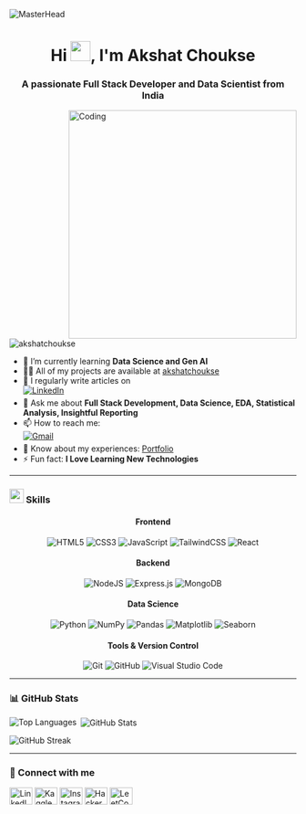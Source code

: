 ![MasterHead](https://qrangers.com/wp-content/uploads/2021/09/Banner-Introduction-to-3D-Animation.png)

<h1 align="center">Hi <img src="https://media.giphy.com/media/hvRJCLFzcasrR4ia7z/giphy.gif" width="35">, I'm Akshat Choukse</h1>
<h3 align="center">A passionate Full Stack Developer and Data Scientist from India</h3>

<img align="right" alt="Coding" width="400" src="https://www.codeias.com/wp-content/uploads/2019/12/mdadain-qdimg-cdda59d626dc8asdasd6397fe45080e6e9c7d027ddasd.gif">

<p align="left">
  <img src="https://komarev.com/ghpvc/?username=akshatchoukse&label=Profile%20views&color=0e75b6&style=flat" alt="akshatchoukse" />
</p>

- 🌱 I’m currently learning **Data Science and Gen AI**
- 👨‍💻 All of my projects are available at [akshatchoukse](https://github.com/akshatchoukse)
- 📝 I regularly write articles on  
  <a href="https://www.linkedin.com/in/akshat-choukse-9033a82a0/">
    <img src="https://img.shields.io/badge/linkedin-%2300acee.svg?color=405DE6&style=for-the-badge&logo=linkedin&logoColor=white" alt="LinkedIn" style="margin-bottom: 5px;"/>
  </a>
- 💬 Ask me about **Full Stack Development, Data Science, EDA, Statistical Analysis, Insightful Reporting**
- 📫 How to reach me:  
  <a href="mailto:choukseakshat@gmail.com">
    <img src="https://img.shields.io/badge/Gmail-D14836?style=for-the-badge&logo=gmail&logoColor=white" alt="Gmail" style="margin-bottom: 5px;"/>
  </a>
- 📄 Know about my experiences: [Portfolio](https://akshat-protfolio.vercel.app/)
- ⚡ Fun fact: **I Love Learning New Technologies**

---

### <img src="https://media2.giphy.com/media/QssGEmpkyEOhBCb7e1/giphy.gif?cid=ecf05e47a0n3gi1bfqntqmob8g9aid1oyj2wr3ds3mg700bl&rid=giphy.gif" width="25"> Skills

<div align="center">

#### Frontend
![HTML5](https://img.shields.io/badge/HTML5-%23E34F26.svg?style=for-the-badge&logo=html5&logoColor=white)
![CSS3](https://img.shields.io/badge/CSS-%231572B6.svg?style=for-the-badge&logo=css3&logoColor=white)
![JavaScript](https://img.shields.io/badge/javascript-F7DF1E?style=for-the-badge&logo=javascript&logoColor=black)
![TailwindCSS](https://img.shields.io/badge/tailwindcss-%2338B2AC.svg?style=for-the-badge&logo=tailwind-css&logoColor=white)
![React](https://img.shields.io/badge/react-%2320232a.svg?style=for-the-badge&logo=react&logoColor=%2361DAFB)

#### Backend
![NodeJS](https://img.shields.io/badge/node.js-6DA55F?style=for-the-badge&logo=node.js&logoColor=white)
![Express.js](https://img.shields.io/badge/Express.js-expressjs?style=for-the-badge&logo=express&logoColor=white&color=black)
![MongoDB](https://img.shields.io/badge/MongoDB-%234ea94b.svg?style=for-the-badge&logo=mongodb&logoColor=white)

#### Data Science
![Python](https://img.shields.io/badge/python-%2314354C.svg?style=for-the-badge&logo=python&logoColor=white)
![NumPy](https://img.shields.io/badge/numpy-%23013243.svg?style=for-the-badge&logo=numpy&logoColor=white)
![Pandas](https://img.shields.io/badge/pandas-%23150458.svg?style=for-the-badge&logo=pandas&logoColor=white)
![Matplotlib](https://img.shields.io/badge/matplotlib-%23F7653F.svg?style=for-the-badge&logo=matplotlib&logoColor=white)
![Seaborn](https://img.shields.io/badge/seaborn-%23B1365F.svg?style=for-the-badge&logo=seaborn&logoColor=white)

#### Tools & Version Control
![Git](https://img.shields.io/badge/git-%23F05033.svg?style=for-the-badge&logo=git&logoColor=white)
![GitHub](https://img.shields.io/badge/github-%23121011.svg?style=for-the-badge&logo=github&logoColor=white)
![Visual Studio Code](https://img.shields.io/badge/Visual%20Studio%20Code-0078d7.svg?style=for-the-badge&logo=visual-studio-code&logoColor=white)

</div>

---

### 📊 GitHub Stats
<p align="left">
  <img align="left" src="https://github-readme-stats.vercel.app/api/top-langs?username=akshatchoukse&show_icons=true&locale=en&layout=compact&langs_count=10&theme=radical" alt="Top Languages" />
</p>

<p>&nbsp;<img align="center" src="https://github-readme-stats.vercel.app/api?username=akshatchoukse&show_icons=true&locale=en&theme=radical" alt="GitHub Stats" /></p>

<p><img align="center" src="https://github-readme-streak-stats.herokuapp.com/?user=akshatchoukse&theme=radical" alt="GitHub Streak" /></p>

---

### 🔗 Connect with me
<p align="left">
  <a href="https://www.linkedin.com/in/akshat-choukse-9033a82a0/" target="blank"><img align="center" src="https://raw.githubusercontent.com/rahuldkjain/github-profile-readme-generator/master/src/images/icons/Social/linked-in-alt.svg" alt="LinkedIn" height="30" width="40" /></a>
  <a href="https://kaggle.com/akshat_choukse" target="blank"><img align="center" src="https://raw.githubusercontent.com/rahuldkjain/github-profile-readme-generator/master/src/images/icons/Social/kaggle.svg" alt="Kaggle" height="30" width="40" /></a>
  <a href="https://instagram.com/akshat__choukse" target="blank"><img align="center" src="https://raw.githubusercontent.com/rahuldkjain/github-profile-readme-generator/master/src/images/icons/Social/instagram.svg" alt="Instagram" height="30" width="40" /></a>
  <a href="https://www.hackerrank.com/akshat_choukse" target="blank"><img align="center" src="https://raw.githubusercontent.com/rahuldkjain/github-profile-readme-generator/master/src/images/icons/Social/hackerrank.svg" alt="HackerRank" height="30" width="40" /></a>
  <a href="https://leetcode.com/u/akshatchoukse/" target="blank"><img align="center" src="https://raw.githubusercontent.com/rahuldkjain/github-profile-readme-generator/master/src/images/icons/Social/leet-code.svg" alt="LeetCode" height="30" width="40" /></a>
</p>
